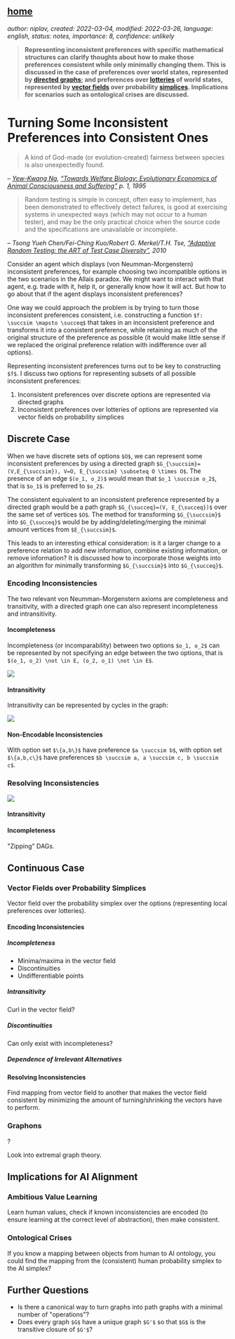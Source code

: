 [home](./index.md)
-------------------

*author: niplav, created: 2022-03-04, modified: 2022-03-26, language: english, status: notes, importance: 8, confidence: unlikely*

> __Representing inconsistent preferences with specific mathematical
structures can clarify thoughts about how to make those preferences
consistent while only minimally changing them. This is discussed in
the case of preferences over world states, represented by [directed
graphs](https://en.wikipedia.org/wiki/Directed_graph); and preferences
over [lotteries](https://en.wikipedia.org/wiki/Lottery_\(probability\))
of world states, represented by [vector
fields](https://en.wikipedia.org/wiki/Vector_field) over probability
[simplices](https://en.wikipedia.org/wiki/Simplex). Implications for
scenarios such as ontological crises are discussed.__

<!--TODO: Read Transitive Reduction, Graph Edit Distance on WP-->

Turning Some Inconsistent Preferences into Consistent Ones
===========================================================

> A kind of God-made (or evolution-created) fairness between species is
also unexpectedly found.

*– [Yew-Kwang Ng](https://en.wikipedia.org/wiki/Yew-Kwang_Ng), [“Towards Welfare Biology: Evolutionary Economics of Animal Consciousness and Suffering”](./doc/better_words/towards_welfare_biology_evolutionary_economics_of_animal_consciousness_and_suffering_ng_1995.pdf) p. 1, 1995*

> Random testing is simple in concept, often easy to implement, has been
demonstrated to effectively detect failures, is good at exercising systems
in unexpected ways (which may not occur to a human tester), and may be
the only practical choice when the source code and the specifications
are unavailable or incomplete.

*– Tsong Yueh Chen/Fei-Ching Kuo/Robert G. Merkel/T.H. Tse, [“Adaptive Random Testing: the ART of Test Case Diversity”](./doc/turning/adaptive_random_testing_chen_et_al_2010.pdf), 2010*

Consider an agent which displays (von Neumman-Morgenstern) inconsistent
preferences, for example choosing two incompatible options in the two
scenarios in the Allais paradox. We might want to interact with that
agent, e.g. trade with it, help it, or generally know how it will act. But
how to go about that if the agent displays inconsistent preferences?

One way we could approach the problem is by trying to turn those
inconsistent preferences consistent, i.e. constructing a function `$f: \succsim \mapsto \succeq$`
that takes in an inconsistent preference and transforms it into a
consistent preference, while retaining as much of the original structure
of the preference as possible (it would make little sense if we replaced
the original preference relation with indifference over all options).

Representing inconsistent preferences turns out to be key to constructing
`$f$`. I discuss two options for representing subsets of all possible
inconsistent preferences:

1. Inconsistent preferences over discrete options are represented via directed graphs
2. Inconsistent preferences over lotteries of options are represented via vector fields on probability simplices

Discrete Case
--------------

When we have discrete sets of options `$O$`, we can represent some
inconsistent preferences by using a directed graph `$G_{\succsim}=(V,E_{\succsim}), V=O, E_{\succsim} \subseteq O \times O$`.
The presence of an edge `$(o_1, o_2)$` would mean that `$o_1 \succsim
o_2$`, that is `$o_1$` is preferred to `$o_2$`.

The consistent equivalent to an inconsistent preference represented by a
directed graph would be a path graph `$G_{\succeq}=(V, E_{\succeq})$`
over the same set of vertices `$O$`.  The method for transforming
`$G_{\succsim}$` into `$G_{\succeq}$` would be by adding/deleting/merging
the minimal amount vertices from `$E_{\succsim}$`.

This leads to an interesting ethical consideration: is it a larger
change to a preference relation to add new information, combine
existing information, or remove information? It is discussed how to
incorporate those weights into an algorithm for minimally transforming
`$G_{\succsim}$` into `$G_{\succeq}$`.

### Encoding Inconsistencies

The two relevant von Neumman-Morgenstern axioms are completeness and
transitivity, with a directed graph one can also represent incompleteness
and intransitivity.

#### Incompleteness

Incompleteness (or incomparability) between two options `$o_1, o_2$`
can be represented by not specifying an edge between the two options,
that is `$(o_1, o_2) \not \in E, (o_2, o_1) \not \in E$`.

![](./img/turning/incomplete.png)

#### Intransitivity

Intransitivity can be represented by cycles in the graph:

![](./img/turning/intransitive.png)

#### Non-Encodable Inconsistencies

With option set `$\{a,b\}$` have preference `$a \succsim b$`, with
option set `$\{a,b,c\}$` have preferences
`$b \succsim a, a \succsim c, b \succsim c$`.

### Resolving Inconsistencies

![](./img/turning/unbalanced_cycle.png)

#### Intransitivity

#### Incompleteness

"Zipping" DAGs.

Continuous Case
----------------

### Vector Fields over Probability Simplices

Vector field over the probability simplex over the options (representing
local preferences over lotteries).

#### Encoding Inconsistencies

##### Incompleteness

* Minima/maxima in the vector field
* Discontinuities
* Undifferentiable points

##### Intransitivity

Curl in the vector field?

##### Discontinuities

Can only exist with incompleteness?

##### Dependence of Irrelevant Alternatives

#### Resolving Inconsistencies

Find mapping from vector field to another that makes the vector field
consistent by minimizing the amount of turning/shrinking the vectors
have to perform.

### Graphons

?

Look into extremal graph theory.

Implications for AI Alignment
------------------------------

### Ambitious Value Learning

Learn human values, check if known inconsistencies are encoded (to ensure
learning at the correct level of abstraction), then make consistent.

### Ontological Crises

If you know a mapping between objects from human to AI ontology, you
could find the mapping from the (consistent) human probability simplex
to the AI simplex?

Further Questions
------------------

* Is there a canonical way to turn graphs into path graphs with a minimal number of "operations"?
* Does every graph `$G$` have a unique graph `$G'$` so that `$G$` is the transitive closure of `$G'$`?

<!--
*epistemic status: butterfly idea, I really should learn more topology
and vector calculus, potentially very fruitful line of research in
theoretical ethics*

Consider an agent with inconsistent preferences. How can we represent
their inconsistent preferences so that they can be turned into consistent
variants of themselves, while minimally changing their structure?

One way to approach this is to represent the preferences as a directed
graph. In this case, we have for example an intransitive preference

![](https://niplav.github.io/img/turning/intransitive.png)

We can make this preference consistent by deleting an edge, but
unfortunately we don't have a unique solution to making this preference
consistent. I am interested in the combinatorics of turning a directed
graph into a [path graph](https://en.wikipedia.org/wiki/Path_graph) (or
its transitive closure) while making the minimal number of modificiations
(deleting edges, adding edges, merging edges) to the initial graph.

If we look at preferences over lotteries, we could represent a subset
of all possible inconsistent preferences as a vector field over the
probability simplex of all underlying options. Circular preferences
would then be represented by the curl of the vector field, violations
of continuity would be points in the vector field where the vectors
are "0": for example on the line simplex, it would be the vector field
"flipping around" at some point on the line (I don't know vector calculus
that well).

It might then be possible to define a function that minimally modifies
that vector field to convert it to a consistent preference relation
(i.e. a vector field that "flows toward a single option"). Defining
"minimally" is the trick here: I'm imagining something akin to taking
the integral over the rotation & size of the vectors of the difference
of the vector field before and after (I told you I don't really know
the math of that yet).

I suspect that there are interesting further extensions to be discovered
in extremal graph theory, for example graphons which look like they
might be able to represent more & different preferential inconsistencies,
but this is more of a hunch.

If solved, this could be relevant to ambitious value learning and
potential resolving ontological crises.

Here are some questions I have:

* I bet there is research on how to turn inconsistent preferences into consistent ones, but a cursory search hasn't shown me anything satisfactory yet. Where is it?
* I would be fairly sure that there is also research on how to turn arbitrary directed graphs into directed path graphs, but I don't know about it yet.
* What kinds of preferential inconsistencies can be represented via directed graphs/vector fields on probability simplices?
* What would the vector field over a probability simplex look like to be equivalent to a consistent preference?
* What is the topology of minimally transforming such a "inconsistent" vector field into a "consistent" vector field?
* Does any of this actually make sense?
-->
